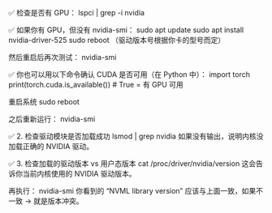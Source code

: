 ✅ 检查是否有 GPU：
lspci | grep -i nvidia

✅ 如果你有 GPU，但没有 nvidia-smi：
sudo apt update
sudo apt install nvidia-driver-525
sudo reboot
（驱动版本号根据你卡的型号而定）

然后重启后再次测试：
nvidia-smi

✅ 你也可以用以下命令确认 CUDA 是否可用（在 Python 中）：
import torch
print(torch.cuda.is_available())  # True = 有 GPU 可用

重启系统
sudo reboot

之后重新运行：
nvidia-smi

✅ 2. 检查驱动模块是否加载成功
lsmod | grep nvidia
如果没有输出，说明内核没加载正确的 NVIDIA 驱动。

✅ 3. 检查加载的驱动版本 vs 用户态版本
cat /proc/driver/nvidia/version
这会告诉你当前内核使用的 NVIDIA 驱动版本。

再执行：
nvidia-smi
你看到的 “NVML library version” 应该与上面一致，如果不一致 → 就是版本冲突。